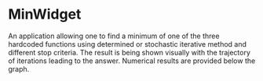 # MinWidget
 An application allowing one to find a minimum of one of the three hardcoded functions
 using determined or stochastic iterative method and different stop criteria.
 The result is being shown visually with the trajectory of iterations leading to the answer.
 Numerical results are provided below the graph.
 
